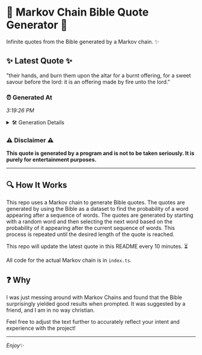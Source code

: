 # 📖 Markov Chain Bible Quote Generator 📖

Infinite quotes from the Bible generated by a Markov chain. ✨

## ✨ Latest Quote ✨
"their hands, and burn them upon the altar for a burnt offering, for a sweet savour before the lord: it is an offering made by fire unto the lord."

### ⏰ Generated At
*3:19:26 PM*

<details>
    <summary>🛠️ Generation Details</summary>
    <p>
        <strong>🌱 Seed:</strong> their<br>
        <strong>🔄 Iterations:</strong> 28<br>
        <strong>📜 Context History:</strong><br>[ their ]: hands,<br>[ their, hands, ]: and<br>[ their, hands,, and ]: burn<br>[ their, hands,, and, burn ]: them<br>[ their, hands,, and, burn, them ]: upon<br>[ their, hands,, and, burn, them, upon ]: the<br>[ hands,, and, burn, them, upon, the ]: altar<br>[ and, burn, them, upon, the, altar ]: for<br>[ burn, them, upon, the, altar, for ]: a<br>[ them, upon, the, altar, for, a ]: burnt<br>[ upon, the, altar, for, a, burnt ]: offering,<br>[ the, altar, for, a, burnt, offering, ]: for<br>[ altar, for, a, burnt, offering,, for ]: a<br>[ for, a, burnt, offering,, for, a ]: sweet<br>[ a, burnt, offering,, for, a, sweet ]: savour<br>[ burnt, offering,, for, a, sweet, savour ]: before<br>[ offering,, for, a, sweet, savour, before ]: the<br>[ for, a, sweet, savour, before, the ]: lord:<br>[ a, sweet, savour, before, the, lord: ]: it<br>[ sweet, savour, before, the, lord:, it ]: is<br>[ savour, before, the, lord:, it, is ]: an<br>[ before, the, lord:, it, is, an ]: offering<br>[ the, lord:, it, is, an, offering ]: made<br>[ lord:, it, is, an, offering, made ]: by<br>[ it, is, an, offering, made, by ]: fire<br>[ is, an, offering, made, by, fire ]: unto<br>[ an, offering, made, by, fire, unto ]: the<br>[ offering, made, by, fire, unto, the ]: lord.<br>
    </p>
</details>

### ⚠️ Disclaimer ⚠️
**This quote is generated by a program and is not to be taken seriously. It is purely for entertainment purposes.**

---

## 🔍 How It Works

This repo uses a Markov chain to generate Bible quotes. The quotes are generated by using the Bible as a dataset to find the probability of a word appearing after a sequence of words. The quotes are generated by starting with a random word and then selecting the next word based on the probability of it appearing after the current sequence of words. This process is repeated until the desired length of the quote is reached.

This repo will update the latest quote in this README every 10 minutes. ⏳

All code for the actual Markov chain is in `index.ts`.

## ❓ Why

I was just messing around with Markov Chains and found that the Bible surprisingly yielded good results when prompted. 
It was suggested by a friend, and I am in no way christian.

Feel free to adjust the text further to accurately reflect your intent and experience with the project!

---

*Enjoy*✨
